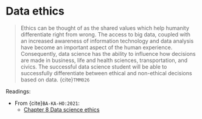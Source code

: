# Data ethics

> Ethics can be thought of as the shared values which help humanity differentiate right from wrong. The access to big data, coupled with an increased awareness of information technology and data analysis have become an important aspect of the human experience. Consequently, data science has the ability to influence how decisions are made in business, life and health sciences, transportation, and civics. The successful data science student will be able to successfully differentiate between ethical and non-ethical decisions based on data.
  {cite}`TMM026`

Readings:
* From {cite}`BA-KA-HO:2021`:
  - [Chapter 8 Data science ethics](https://mdsr-book.github.io/mdsr2e/ch-ethics.html)
